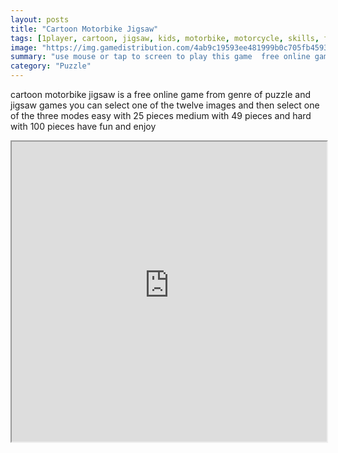 ```yaml
---
layout: posts
title: "Cartoon Motorbike Jigsaw"
tags: [1player, cartoon, jigsaw, kids, motorbike, motorcycle, skills, free, online, games, oyna, game, free, games, play, play, games]
image: "https://img.gamedistribution.com/4ab9c19593ee481999b0c705fb4593c2-512x384.jpeg"
summary: "use mouse or tap to screen to play this game  free online games oyna game free games play play games"
category: "Puzzle"
---
```


cartoon motorbike jigsaw is a free online game from genre of puzzle and jigsaw games you can select one of the twelve images and then select one of the three modes easy with 25 pieces medium with 49 pieces and hard with 100 pieces have fun and enjoy

<iframe width="100%" height="480px;" src="https://html5.gamedistribution.com/4ab9c19593ee481999b0c705fb4593c2/"></iframe>